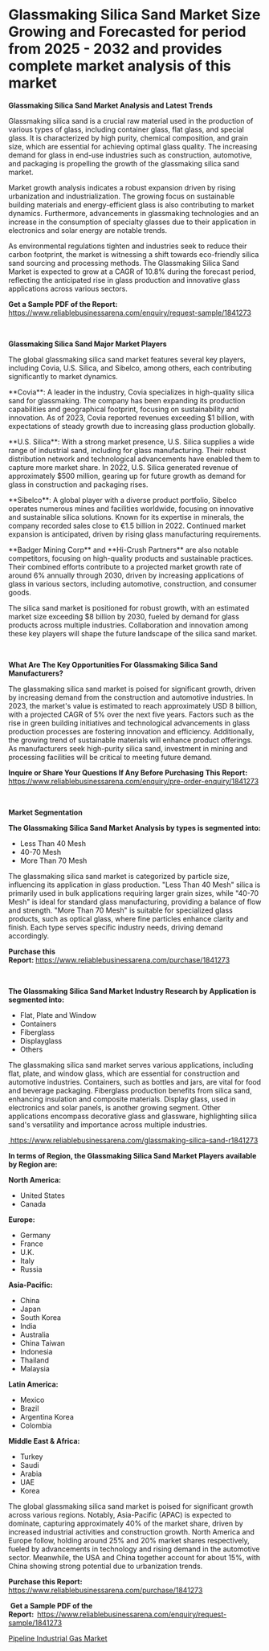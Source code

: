 <p><h1>Glassmaking Silica Sand Market Size Growing and Forecasted for period from 2025 - 2032 and provides complete market analysis of this market</h1></p><p><strong>Glassmaking Silica Sand Market Analysis and Latest Trends</strong></p>
<p><p>Glassmaking silica sand is a crucial raw material used in the production of various types of glass, including container glass, flat glass, and special glass. It is characterized by high purity, chemical composition, and grain size, which are essential for achieving optimal glass quality. The increasing demand for glass in end-use industries such as construction, automotive, and packaging is propelling the growth of the glassmaking silica sand market.</p><p>Market growth analysis indicates a robust expansion driven by rising urbanization and industrialization. The growing focus on sustainable building materials and energy-efficient glass is also contributing to market dynamics. Furthermore, advancements in glassmaking technologies and an increase in the consumption of specialty glasses due to their application in electronics and solar energy are notable trends.</p><p>As environmental regulations tighten and industries seek to reduce their carbon footprint, the market is witnessing a shift towards eco-friendly silica sand sourcing and processing methods. The Glassmaking Silica Sand Market is expected to grow at a CAGR of 10.8% during the forecast period, reflecting the anticipated rise in glass production and innovative glass applications across various sectors.</p></p>
<p><strong>Get a Sample PDF of the Report:&nbsp;</strong> <a href="https://www.reliablebusinessarena.com/enquiry/request-sample/1841273?utm_campaign=3186&utm_medium=2&utm_source=Github&utm_content=ia&utm_term=03042025&utm_id=glassmaking-silica-sand">https://www.reliablebusinessarena.com/enquiry/request-sample/1841273</a></p>
<p>&nbsp;</p>
<p><strong>Glassmaking Silica Sand Major Market Players</strong></p>
<p><p>The global glassmaking silica sand market features several key players, including Covia, U.S. Silica, and Sibelco, among others, each contributing significantly to market dynamics.</p><p>**Covia**: A leader in the industry, Covia specializes in high-quality silica sand for glassmaking. The company has been expanding its production capabilities and geographical footprint, focusing on sustainability and innovation. As of 2023, Covia reported revenues exceeding $1 billion, with expectations of steady growth due to increasing glass production globally.</p><p>**U.S. Silica**: With a strong market presence, U.S. Silica supplies a wide range of industrial sand, including for glass manufacturing. Their robust distribution network and technological advancements have enabled them to capture more market share. In 2022, U.S. Silica generated revenue of approximately $500 million, gearing up for future growth as demand for glass in construction and packaging rises.</p><p>**Sibelco**: A global player with a diverse product portfolio, Sibelco operates numerous mines and facilities worldwide, focusing on innovative and sustainable silica solutions. Known for its expertise in minerals, the company recorded sales close to €1.5 billion in 2022. Continued market expansion is anticipated, driven by rising glass manufacturing requirements.</p><p>**Badger Mining Corp** and **Hi-Crush Partners** are also notable competitors, focusing on high-quality products and sustainable practices. Their combined efforts contribute to a projected market growth rate of around 6% annually through 2030, driven by increasing applications of glass in various sectors, including automotive, construction, and consumer goods.</p><p>The silica sand market is positioned for robust growth, with an estimated market size exceeding $8 billion by 2030, fueled by demand for glass products across multiple industries. Collaboration and innovation among these key players will shape the future landscape of the silica sand market.</p></p>
<p>&nbsp;</p>
<p><strong>What Are The Key Opportunities For Glassmaking Silica Sand Manufacturers?</strong></p>
<p><p>The glassmaking silica sand market is poised for significant growth, driven by increasing demand from the construction and automotive industries. In 2023, the market's value is estimated to reach approximately USD 8 billion, with a projected CAGR of 5% over the next five years. Factors such as the rise in green building initiatives and technological advancements in glass production processes are fostering innovation and efficiency. Additionally, the growing trend of sustainable materials will enhance product offerings. As manufacturers seek high-purity silica sand, investment in mining and processing facilities will be critical to meeting future demand.</p></p>
<p><strong>Inquire or Share Your Questions If Any Before Purchasing This Report:</strong> <a href="https://www.reliablebusinessarena.com/enquiry/pre-order-enquiry/1841273?utm_campaign=3186&utm_medium=2&utm_source=Github&utm_content=ia&utm_term=03042025&utm_id=glassmaking-silica-sand">https://www.reliablebusinessarena.com/enquiry/pre-order-enquiry/1841273</a></p>
<p>&nbsp;</p>
<p><strong>Market Segmentation</strong></p>
<p><strong>The Glassmaking Silica Sand Market Analysis by types is segmented into:</strong></p>
<p><ul><li>Less Than 40 Mesh</li><li>40-70 Mesh</li><li>More Than 70 Mesh</li></ul></p>
<p><p>The glassmaking silica sand market is categorized by particle size, influencing its application in glass production. "Less Than 40 Mesh" silica is primarily used in bulk applications requiring larger grain sizes, while "40-70 Mesh" is ideal for standard glass manufacturing, providing a balance of flow and strength. "More Than 70 Mesh" is suitable for specialized glass products, such as optical glass, where fine particles enhance clarity and finish. Each type serves specific industry needs, driving demand accordingly.</p></p>
<p><strong>Purchase this Report:&nbsp;</strong><a href="https://www.reliablebusinessarena.com/purchase/1841273?utm_campaign=3186&utm_medium=2&utm_source=Github&utm_content=ia&utm_term=03042025&utm_id=glassmaking-silica-sand">https://www.reliablebusinessarena.com/purchase/1841273</a></p>
<p>&nbsp;</p>
<p><strong>The Glassmaking Silica Sand Market Industry Research by Application is segmented into:</strong></p>
<p><ul><li>Flat, Plate and Window</li><li>Containers</li><li>Fiberglass</li><li>Displayglass</li><li>Others</li></ul></p>
<p><p>The glassmaking silica sand market serves various applications, including flat, plate, and window glass, which are essential for construction and automotive industries. Containers, such as bottles and jars, are vital for food and beverage packaging. Fiberglass production benefits from silica sand, enhancing insulation and composite materials. Display glass, used in electronics and solar panels, is another growing segment. Other applications encompass decorative glass and glassware, highlighting silica sand's versatility and importance across multiple industries.</p></p>
<p><a href="https://www.reliablebusinessarena.com/glassmaking-silica-sand-r1841273?utm_campaign=3186&utm_medium=2&utm_source=Github&utm_content=ia&utm_term=03042025&utm_id=glassmaking-silica-sand">&nbsp;https://www.reliablebusinessarena.com/glassmaking-silica-sand-r1841273</a></p>
<p><strong>In terms of Region, the Glassmaking Silica Sand Market Players available by Region are:</strong></p>
<p>
    <p> <strong> North America: </strong>
        <ul>
            <li>United States</li>
            <li>Canada</li>
        </ul>
        </p> 
    <p> <strong> Europe: </strong>
        <ul>
            <li>Germany</li>
            <li>France</li>
            <li>U.K.</li>
            <li>Italy</li>
            <li>Russia</li>
        </ul>
        </p> 
    <p> <strong> Asia-Pacific: </strong>
        <ul>
            <li>China</li>
            <li>Japan</li>
            <li>South Korea</li>
            <li>India</li>
            <li>Australia</li>
            <li>China Taiwan</li>
            <li>Indonesia</li>
            <li>Thailand</li>
            <li>Malaysia</li>
        </ul>
        </p> 
    <p> <strong> Latin America: </strong>
        <ul>
            <li>Mexico</li>
            <li>Brazil</li>
            <li>Argentina Korea</li>
            <li>Colombia</li>
        </ul>
        </p> 
    <p> <strong> Middle East & Africa: </strong>
        <ul>
            <li>Turkey</li>
            <li>Saudi</li>
            <li>Arabia</li>
            <li>UAE</li>
            <li>Korea</li>
        </ul>
    </p>
    </p>
<p><p>The global glassmaking silica sand market is poised for significant growth across various regions. Notably, Asia-Pacific (APAC) is expected to dominate, capturing approximately 40% of the market share, driven by increased industrial activities and construction growth. North America and Europe follow, holding around 25% and 20% market shares respectively, fueled by advancements in technology and rising demand in the automotive sector. Meanwhile, the USA and China together account for about 15%, with China showing strong potential due to urbanization trends.</p></p>
<p><strong>Purchase this Report: </strong><a href="https://www.reliablebusinessarena.com/purchase/1841273?utm_campaign=3186&utm_medium=2&utm_source=Github&utm_content=ia&utm_term=03042025&utm_id=glassmaking-silica-sand">https://www.reliablebusinessarena.com/purchase/1841273</a></p>
<p>&nbsp;<strong>Get a Sample PDF of the Report:&nbsp;&nbsp;</strong><a href="https://www.reliablebusinessarena.com/enquiry/request-sample/1841273?utm_campaign=3186&utm_medium=2&utm_source=Github&utm_content=ia&utm_term=03042025&utm_id=glassmaking-silica-sand">https://www.reliablebusinessarena.com/enquiry/request-sample/1841273</a></p>
<p><strong></strong></p>
<p><p><a href="https://github.com/rrosasdaunas/Market-Research-Report-List-1/blob/main/pipeline-industrial-gas-market.md?utm_campaign=3186&utm_medium=2&utm_source=Github&utm_content=ia&utm_term=03042025&utm_id=glassmaking-silica-sand">Pipeline Industrial Gas Market</a></p></p>